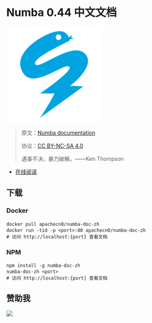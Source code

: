 # Numba 0.44 中文文档

![](docs/img/logo.png)

> 原文：[Numba documentation](http://numba.pydata.org/numba-doc/latest/index.html/)
> 
> 协议：[CC BY-NC-SA 4.0](http://creativecommons.org/licenses/by-nc-sa/4.0/)
> 
> 遇事不决，暴力破解。——Ken Thompson

* [在线阅读](https://apachecn.github.io/numba-doc-zh)
## 下载

### Docker

```
docker pull apachecn0/numba-doc-zh
docker run -tid -p <port>:80 apachecn0/numba-doc-zh
# 访问 http://localhost:{port} 查看文档
```

### NPM

```
npm install -g numba-doc-zh
numba-doc-zh <port>
# 访问 http://localhost:{port} 查看文档
```

## 赞助我

![](https://img-blog.csdnimg.cn/20200112005920729.png)
